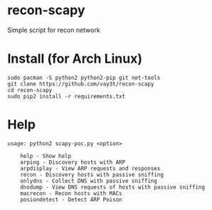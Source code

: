 # recon-scapy
Simple script for recon network

# Install (for Arch Linux)
```
sudo pacman -S python2 python2-pip git net-tools
git clone https://github.com/vay3t/recon-scapy
cd recon-scapy
sudo pip2 install -r requirements.txt
```

# Help
```
usage: python2 scapy-poc.py <option>

	help - Show help
	arping - Discovery hosts with ARP
	arpdisplay - View ARP requests and responses
	recon - Discovery hosts with passive sniffing
	onlydns - Collect DNS with passive sniffing
	dnsdump - View DNS requests of hosts with passive sniffing
	macrecon - Recon hosts with MACs
	posiondetect - Detect ARP Poison
```
